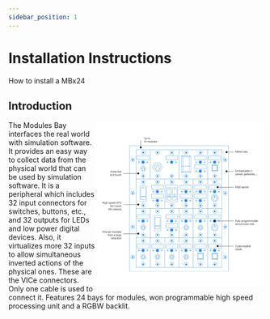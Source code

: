 ```yaml
---
sidebar_position: 1
---
```


# Installation Instructions

How to install a MBx24

## Introduction

<img align="right" src="../../../../static/img/MBx24.png">
The Modules Bay  interfaces the real world with simulation software. It provides an easy way to collect data from the physical world that can be used by simulation software.
It is a peripheral which includes 32 input connectors for switches, buttons, etc., and 32 outputs for LEDs and low power digital devices. Also, it virtualizes more 32 inputs to allow simultaneous inverted actions of the physical ones. These are the VICe connectors.
Only one cable is used to connect it.
Features 24 bays for modules, won programmable high speed processing unit and a RGBW backlit.
